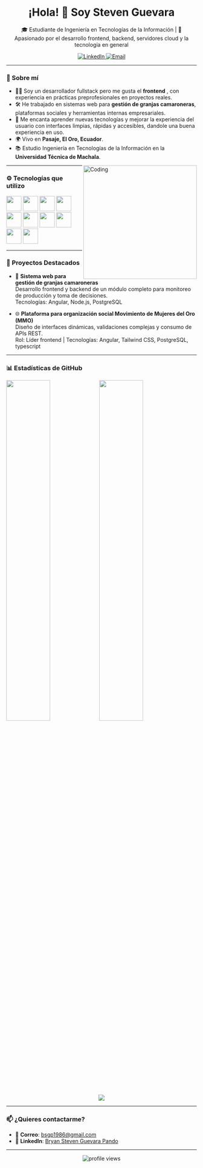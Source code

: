 <h1 align="center">¡Hola! 👋 Soy Steven Guevara</h1>

<p align="center">🎓 Estudiante de Ingeniería en Tecnologías de la Información | 🧠 Apasionado por el desarrollo frontend, backend, servidores cloud y la tecnología en general</p>

<p align="center">
  <a href="https://www.linkedin.com/in/bryan-steven-guevara-pando-449abb322/" target="_blank">
    <img src="https://img.shields.io/badge/LinkedIn-blue?logo=linkedin&style=for-the-badge" alt="LinkedIn" />
  </a>
  <a href="mailto:bsgp1986@gmail.com">
    <img src="https://img.shields.io/badge/Email-gmail-red?logo=gmail&style=for-the-badge" alt="Email" />
  </a>
</p>

---

### 🚀 Sobre mí

- 👨‍💻 Soy un desarrollador fullstack pero me gusta el **frontend** , con experiencia en prácticas preprofesionales en proyectos reales.
- 🛠️ He trabajado en sistemas web para **gestión de granjas camaroneras**, plataformas sociales y herramientas internas empresariales.
- 💬 Me encanta aprender nuevas tecnologías y mejorar la experiencia del usuario con interfaces limpias, rápidas y accesibles, dandole una buena experiencia en uso.
- 🌍 Vivo en **Pasaje, El Oro, Ecuador**.
- 📚 Estudio Ingeniería en Tecnologías de la Información en la **Universidad Técnica de Machala**.

<img align="right" alt="Coding" width="300" src="https://i.pinimg.com/originals/81/17/8b/81178b47a8598f0c81c4799f2cdd4057.gif">

---

### ⚙️ Tecnologías que utilizo

<p align="left">
  <img src="https://cdn.jsdelivr.net/gh/devicons/devicon/icons/angularjs/angularjs-original.svg" width="40" height="40" />
  <img src="https://cdn.jsdelivr.net/gh/devicons/devicon/icons/flutter/flutter-original.svg" width="40" height="40" />
  <img src="https://cdn.jsdelivr.net/gh/devicons/devicon/icons/javascript/javascript-original.svg" width="40" height="40" />
  <img src="https://cdn.jsdelivr.net/gh/devicons/devicon/icons/typescript/typescript-original.svg" width="40" height="40" />
  <img src="https://cdn.jsdelivr.net/gh/devicons/devicon/icons/java/java-original.svg" width="40" height="40" />
  <img src="https://cdn.jsdelivr.net/gh/devicons/devicon/icons/nodejs/nodejs-original.svg" width="40" height="40" />
  <img src="https://www.vectorlogo.zone/logos/tailwindcss/tailwindcss-icon.svg" width="40" height="40" />
  <img src="https://cdn.jsdelivr.net/gh/devicons/devicon/icons/postgresql/postgresql-original.svg" width="40" height="40" />
  <img src="https://cdn.jsdelivr.net/gh/devicons/devicon/icons/mongodb/mongodb-original.svg" width="40" height="40" />
  <img src="https://cdn.jsdelivr.net/gh/devicons/devicon/icons/git/git-original.svg" width="40" height="40" />
</p>

---

### 📌 Proyectos Destacados

- 💼 **Sistema web para gestión de granjas camaroneras**  
  Desarrollo frontend y backend de un módulo completo para monitoreo de producción y toma de decisiones.  
  Tecnologías: Angular, Node.js, PostgreSQL

- 🌐 **Plataforma para organización social Movimiento de Mujeres del Oro (MMO)**  
  Diseño de interfaces dinámicas, validaciones complejas y consumo de APIs REST.  
  Rol: Líder frontend | Tecnologías: Angular, Tailwind CSS, PostgreSQL, typescript

---

### 📊 Estadísticas de GitHub

<p align="left">
  <img src="https://github-readme-stats.vercel.app/api?username=NOTSTEVEN4000&show_icons=true&theme=dark&locale=es" width="48%" />
  <img src="https://github-readme-stats.vercel.app/api/top-langs?username=NOTSTEVEN4000&show_icons=true&theme=dark&locale=es&layout=compact" width="48%" />
</p>

<p align="center">
  <img src="https://github-readme-streak-stats.herokuapp.com/?user=NOTSTEVEN4000&theme=dark" />
</p>

---

### 📫 ¿Quieres contactarme?

- 📧 **Correo**: [bsgp1986@gmail.com](mailto:bsgp1986@gmail.com)  
- 💼 **LinkedIn**: [Bryan Steven Guevara Pando](https://www.linkedin.com/in/bryan-steven-guevara-pando-449abb322/)

---

<p align="center">
  <img src="https://komarev.com/ghpvc/?username=NOTSTEVEN4000&label=Profile%20views&color=0e75b6&style=flat" alt="profile views" />
</p>
